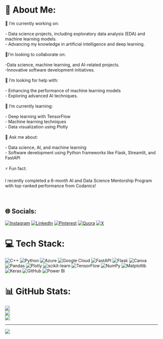 # 💫 About Me:
🔭 I’m currently working on:<br><br>- Data science projects, including exploratory data analysis (EDA) and machine learning models.<br>- Advancing my knowledge in artificial intelligence and deep learning.<br><br>👯I’m looking to collaborate on:<br><br>-Data science, machine learning, and AI-related projects.<br>-Innovative software development initiatives.<br><br>🤝 I’m looking for help with:<br><br>- Enhancing the performance of machine learning models<br>- Exploring advanced AI techniques.<br><br>🌱 I’m currently learning:<br><br>- Deep learning with TensorFlow<br>- Machine learning techniques<br>- Data visualization using Plotly<br><br>💬 Ask me about:<br><br>- Data science, AI, and machine learning<br>- Software development using Python frameworks like Flask, Streamlit, and FastAPI<br><br>⚡ Fun fact:<br><br>I recently completed a 6-month AI and Data Science Mentorship Program with top-ranked performance from Codanics!<br><br><br>


## 🌐 Socials:
[![Instagram](https://img.shields.io/badge/Instagram-%23E4405F.svg?logo=Instagram&logoColor=white)](https://instagram.com/ifarwa99) [![LinkedIn](https://img.shields.io/badge/LinkedIn-%230077B5.svg?logo=linkedin&logoColor=white)](https://www.linkedin.com/in/farwa-khalid-895527280) [![Pinterest](https://img.shields.io/badge/Pinterest-%23E60023.svg?logo=Pinterest&logoColor=white)](https://pinterest.com/2005fkhalid) [![Quora](https://img.shields.io/badge/Quora-%23B92B27.svg?logo=Quora&logoColor=white)](https://quora.com/profile/Farwa) [![X](https://img.shields.io/badge/X-black.svg?logo=X&logoColor=white)](https://x.com/2005fkhalid ) 

# 💻 Tech Stack:
![C++](https://img.shields.io/badge/c++-%2300599C.svg?style=for-the-badge&logo=c%2B%2B&logoColor=white) ![Python](https://img.shields.io/badge/python-3670A0?style=for-the-badge&logo=python&logoColor=ffdd54) ![Azure](https://img.shields.io/badge/azure-%230072C6.svg?style=for-the-badge&logo=microsoftazure&logoColor=white) ![Google Cloud](https://img.shields.io/badge/GoogleCloud-%234285F4.svg?style=for-the-badge&logo=google-cloud&logoColor=white) ![FastAPI](https://img.shields.io/badge/FastAPI-005571?style=for-the-badge&logo=fastapi) ![Flask](https://img.shields.io/badge/flask-%23000.svg?style=for-the-badge&logo=flask&logoColor=white) ![Canva](https://img.shields.io/badge/Canva-%2300C4CC.svg?style=for-the-badge&logo=Canva&logoColor=white) ![Pandas](https://img.shields.io/badge/pandas-%23150458.svg?style=for-the-badge&logo=pandas&logoColor=white) ![Plotly](https://img.shields.io/badge/Plotly-%233F4F75.svg?style=for-the-badge&logo=plotly&logoColor=white) ![scikit-learn](https://img.shields.io/badge/scikit--learn-%23F7931E.svg?style=for-the-badge&logo=scikit-learn&logoColor=white) ![TensorFlow](https://img.shields.io/badge/TensorFlow-%23FF6F00.svg?style=for-the-badge&logo=TensorFlow&logoColor=white) ![NumPy](https://img.shields.io/badge/numpy-%23013243.svg?style=for-the-badge&logo=numpy&logoColor=white) ![Matplotlib](https://img.shields.io/badge/Matplotlib-%23ffffff.svg?style=for-the-badge&logo=Matplotlib&logoColor=black) ![Keras](https://img.shields.io/badge/Keras-%23D00000.svg?style=for-the-badge&logo=Keras&logoColor=white) ![GitHub](https://img.shields.io/badge/github-%23121011.svg?style=for-the-badge&logo=github&logoColor=white) ![Power Bi](https://img.shields.io/badge/power_bi-F2C811?style=for-the-badge&logo=powerbi&logoColor=black)
# 📊 GitHub Stats:
![](https://github-readme-stats.vercel.app/api?username=FarwaK05&theme=merko&hide_border=false&include_all_commits=false&count_private=false)<br/>
![](https://github-readme-streak-stats.herokuapp.com/?user=FarwaK05&theme=merko&hide_border=false)<br/>
![](https://github-readme-stats.vercel.app/api/top-langs/?username=FarwaK05&theme=merko&hide_border=false&include_all_commits=false&count_private=false&layout=compact)

---
[![](https://visitcount.itsvg.in/api?id=FarwaK05&icon=0&color=0)](https://visitcount.itsvg.in)

<!-- Proudly created with GPRM ( https://gprm.itsvg.in ) -->

